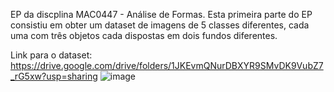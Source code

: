 EP da discplina MAC0447 - Análise de Formas.
Esta primeira parte do EP consistiu em obter um dataset de imagens de 5 classes diferentes, cada uma com três objetos cada dispostas em dois fundos diferentes.

Link para o dataset: https://drive.google.com/drive/folders/1JKEvmQNurDBXYR9SMvDK9VubZ7_rG5xw?usp=sharing
![image](https://github.com/enzofer1/mac0447formas/assets/135568836/f078fb5c-cd2c-4eb4-9b8b-e8b1897b8b0f)
